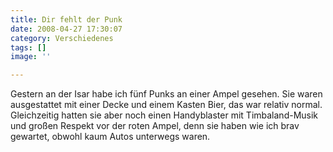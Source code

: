 ```yaml
---
title: Dir fehlt der Punk
date: 2008-04-27 17:30:07
category: Verschiedenes
tags: []
image: ''

---
```


Gestern an der Isar habe ich fünf Punks an einer Ampel gesehen. Sie waren ausgestattet mit einer Decke und einem Kasten Bier, das war relativ normal. Gleichzeitig hatten sie aber noch einen Handyblaster mit Timbaland-Musik und großen Respekt vor der roten Ampel, denn sie haben wie ich brav gewartet, obwohl kaum Autos unterwegs waren.
